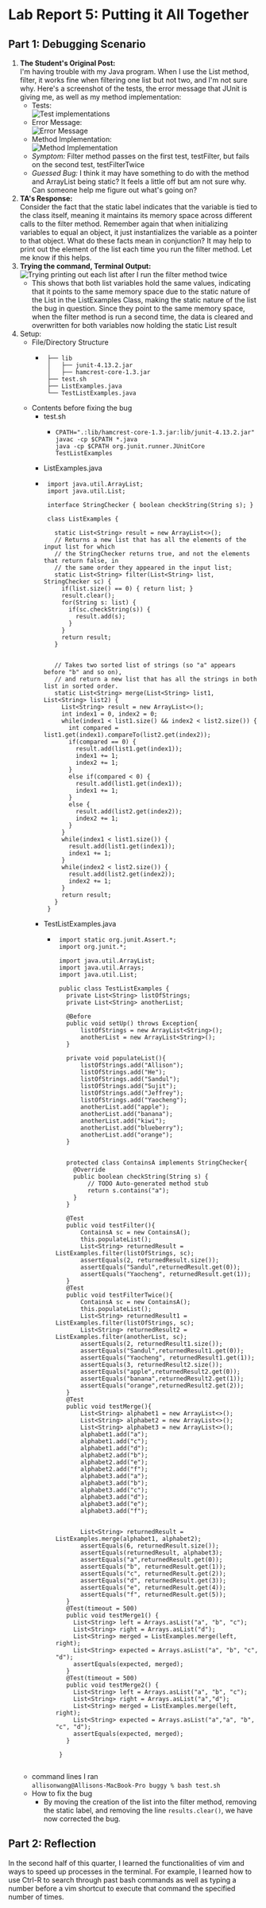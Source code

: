 # Lab Report 5: Putting it All Together
## Part 1: Debugging Scenario
1. **The Student's Original Post:**\
  I'm having trouble with my Java program. When I use the List method, filter, it works fine when filtering one list but not two, 
  and I'm not sure why. Here's a screenshot of the tests, the error message that JUnit is giving me, as well as my method
  implementation:
    - Tests:\
      ![Test implementations](tests.png)
    - Error Message:\
      ![Error Message](errorMessage.png)
    - Method Implementation:\
      ![Method Implementation](codeImplementation.png)
    - *Symptom:* Filter method passes on the first test, testFilter, but fails on the second test, testFilterTwice
    - *Guessed Bug:* I think it may have something to do with the method and ArrayList being static? It feels a little off but am 
    not sure why. Can someone help me figure out what's going on?
2. **TA's Response:**\
  Consider the fact that the static label indicates that the variable is tied to the class itself, meaning it maintains its
  memory space across different calls to the filter method. Remember again that when initializing variables to equal an object,
  it just instantializes the variable as a pointer to that object. What do these facts mean in conjunction? It may help to print
  out the element of the list each time you run the filter method.  Let me know if this helps.
3. **Trying the command, Terminal Output:**\
   ![Trying printing out each list after I run the filter method twice](testByPrinting.png)
     - This shows that both list variables hold the same values, indicating that it points to the same memory space due to the static nature of the List in the ListExamples Class, making the static nature of the list the bug in question. Since they point to the same memory space, when the filter method is run a second time, the data is cleared and overwritten for both variables now holding the static List<String> result
4. Setup:
     - File/Directory Structure
       - ```
          ├── lib
          │   ├── junit-4.13.2.jar
          │   ├── hamcrest-core-1.3.jar
          ├── test.sh
          ├── ListExamples.java
          └── TestListExamples.java
         ```
     - Contents before fixing the bug
       - test.sh
         - ```
           CPATH=".:lib/hamcrest-core-1.3.jar:lib/junit-4.13.2.jar"
           javac -cp $CPATH *.java
           java -cp $CPATH org.junit.runner.JUnitCore TestListExamples
           ``` 
       - ListExamples.java
       - ```
          import java.util.ArrayList;
          import java.util.List;
          
          interface StringChecker { boolean checkString(String s); }
          
          class ListExamples {
          
            static List<String> result = new ArrayList<>();
            // Returns a new list that has all the elements of the input list for which
            // the StringChecker returns true, and not the elements that return false, in
            // the same order they appeared in the input list;
            static List<String> filter(List<String> list, StringChecker sc) {
              if(list.size() == 0) { return list; }
              result.clear();
              for(String s: list) {
                if(sc.checkString(s)) {
                  result.add(s);
                }
              }
              return result;
            }
          
          
            // Takes two sorted list of strings (so "a" appears before "b" and so on),
            // and return a new list that has all the strings in both list in sorted order.
            static List<String> merge(List<String> list1, List<String> list2) {
              List<String> result = new ArrayList<>();
              int index1 = 0, index2 = 0;
              while(index1 < list1.size() && index2 < list2.size()) {
                int compared = list1.get(index1).compareTo(list2.get(index2));
                if(compared == 0) {
                  result.add(list1.get(index1));
                  index1 += 1;
                  index2 += 1;
                }
                else if(compared < 0) {
                  result.add(list1.get(index1));
                  index1 += 1;
                }
                else {
                  result.add(list2.get(index2));
                  index2 += 1;
                }
              }
              while(index1 < list1.size()) {
                result.add(list1.get(index1));
                index1 += 1;
              }
              while(index2 < list2.size()) {
                result.add(list2.get(index2));
                index2 += 1;
              }
              return result;
            }
          }
  
         ```
       - TestListExamples.java
         - ```
            import static org.junit.Assert.*;
            import org.junit.*;
            
            import java.util.ArrayList;
            import java.util.Arrays;
            import java.util.List;
            
            public class TestListExamples {
              private List<String> listOfStrings;
              private List<String> anotherList;
            
              @Before
              public void setUp() throws Exception{
                  listOfStrings = new ArrayList<String>();
                  anotherList = new ArrayList<String>();
              }
            
              private void populateList(){
                  listOfStrings.add("Allison");
                  listOfStrings.add("He");
                  listOfStrings.add("Sandul");
                  listOfStrings.add("Sujit");
                  listOfStrings.add("Jeffrey");
                  listOfStrings.add("Yaocheng");
                  anotherList.add("apple");
                  anotherList.add("banana");
                  anotherList.add("kiwi");
                  anotherList.add("blueberry");
                  anotherList.add("orange");
              }
            
              
              protected class ContainsA implements StringChecker{
                @Override
                public boolean checkString(String s) {
                    // TODO Auto-generated method stub
                    return s.contains("a");
                }
              }
              
              @Test
              public void testFilter(){
                  ContainsA sc = new ContainsA();
                  this.populateList();
                  List<String> returnedResult = ListExamples.filter(listOfStrings, sc);
                  assertEquals(2, returnedResult.size());
                  assertEquals("Sandul",returnedResult.get(0));
                  assertEquals("Yaocheng", returnedResult.get(1));
              }
              @Test
              public void testFilterTwice(){
                  ContainsA sc = new ContainsA();
                  this.populateList();
                  List<String> returnedResult1 = ListExamples.filter(listOfStrings, sc);
                  List<String> returnedResult2 = ListExamples.filter(anotherList, sc);
                  assertEquals(2, returnedResult1.size());
                  assertEquals("Sandul",returnedResult1.get(0));
                  assertEquals("Yaocheng", returnedResult1.get(1));
                  assertEquals(3, returnedResult2.size());
                  assertEquals("apple",returnedResult2.get(0));
                  assertEquals("banana",returnedResult2.get(1));
                  assertEquals("orange",returnedResult2.get(2));
              }
              @Test
              public void testMerge(){
                  List<String> alphabet1 = new ArrayList<>();
                  List<String> alphabet2 = new ArrayList<>();
                  List<String> alphabet3 = new ArrayList<>();
                  alphabet1.add("a");
                  alphabet1.add("c");
                  alphabet1.add("d");
                  alphabet2.add("b");
                  alphabet2.add("e");
                  alphabet2.add("f");
                  alphabet3.add("a");
                  alphabet3.add("b");
                  alphabet3.add("c");
                  alphabet3.add("d");
                  alphabet3.add("e");
                  alphabet3.add("f");
            
            
                  List<String> returnedResult = ListExamples.merge(alphabet1, alphabet2);
                  assertEquals(6, returnedResult.size());
                  assertEquals(returnedResult, alphabet3);
                  assertEquals("a",returnedResult.get(0));
                  assertEquals("b", returnedResult.get(1));
                  assertEquals("c", returnedResult.get(2));
                  assertEquals("d", returnedResult.get(3));
                  assertEquals("e", returnedResult.get(4));
                  assertEquals("f", returnedResult.get(5));
              }
              @Test(timeout = 500)
              public void testMerge1() {
                List<String> left = Arrays.asList("a", "b", "c");
                List<String> right = Arrays.asList("d");
                List<String> merged = ListExamples.merge(left, right);
                List<String> expected = Arrays.asList("a", "b", "c", "d");
                assertEquals(expected, merged);
              }
              @Test(timeout = 500)
              public void testMerge2() {
                List<String> left = Arrays.asList("a", "b", "c");
                List<String> right = Arrays.asList("a","d");
                List<String> merged = ListExamples.merge(left, right);
                List<String> expected = Arrays.asList("a","a", "b", "c", "d");
                assertEquals(expected, merged);
              }
              
            }
    
           ```
     - command lines I ran\
       `allisonwang@Allisons-MacBook-Pro buggy % bash test.sh`
     - How to fix the bug
       - By moving the creation of the list into the filter method, removing the static label, and removing the line
         `results.clear()`, we have now corrected the bug.
   
   
## Part 2: Reflection
In the second half of this quarter, I learned the functionalities of vim and ways to speed up processes in the terminal. 
For example, I learned how to use Ctrl-R to search through past bash commands as well as typing a number before a vim shortcut to 
execute that command the specified number of times. 

